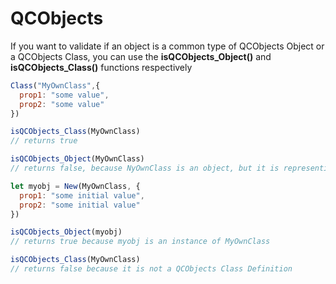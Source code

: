 # QCObjects

If you want to validate if an object is a common type of QCObjects Object or a QCObjects Class, you can use the **isQCObjects_Object()** and **isQCObjects_Class()** functions respectively

```javascript
Class("MyOwnClass",{
  prop1: "some value",
  prop2: "some value"
})

isQCObjects_Class(MyOwnClass)
// returns true

isQCObjects_Object(MyOwnClass)
// returns false, because NyOwnClass is an object, but it is representing a QCObjects Class Definition
```

```javascript
let myobj = New(MyOwnClass, {
  prop1: "some initial value",
  prop2: "some initial value"
})

isQCObjects_Object(myobj)
// returns true because myobj is an instance of MyOwnClass

isQCObjects_Class(MyOwnClass)
// returns false because it is not a QCObjects Class Definition
```
